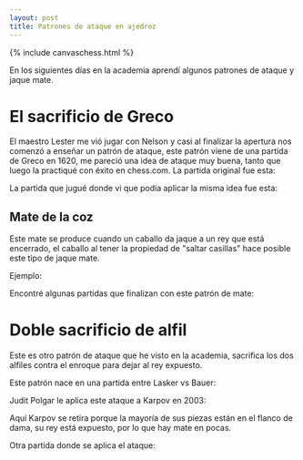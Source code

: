 ```yaml
---
layout: post
title: Patrones de ataque en ajedrez
---
```

{% include canvaschess.html %}

En los siguientes días en la academia aprendí algunos patrones de ataque y jaque mate.

# El sacrificio de Greco

El maestro Lester me vió jugar con Nelson y casi al finalizar la apertura nos comenzó a enseñar un patrón de ataque, este patrón viene de una partida de Greco en 1620, me pareció una idea de ataque muy buena, tanto que luego la practiqué con éxito en chess.com. La partida original fue esta:

<script>
    var viewer = new CHESS.PgnViewer({
        pgn_text: "%5BEvent%20%22Miscellaneous%20Game%22%5D%0A%5BSite%20%22%3F%22%5D%0A%5BDate%20%221620.%3F%3F.%3F%3F%22%5D%0A%5BEventDate%20%22%3F%22%5D%0A%5BRound%20%2225%22%5D%0A%5BResult%20%221-0%22%5D%0A%5BWhite%20%22Gioachino%20Greco%22%5D%0A%5BBlack%20%22NN%22%5D%0A%5BECO%20%22C01%22%5D%0A%5BWhiteElo%20%22%3F%22%5D%0A%5BBlackElo%20%22%3F%22%5D%0A%5BPlyCount%20%2223%22%5D%0A%0A1.e4%20e6%202.d4%20Nf6%203.Bd3%20Nc6%204.Nf3%20Be7%205.h4%20O-O%206.e5%20Nd5%207.Bxh7%2B%0AKxh7%208.Ng5%2B%20Bxg5%209.hxg5%2B%20Kg8%2010.Qh5%20f5%2011.g6%20Re8%2012.Qh8%23%201-0",
        piece_set: 'https://s3.amazonaws.com/canvas-chess/pieces/merida',
    });
</script>

La partida que jugué donde vi que podía aplicar la misma idea fue esta:

<script>
    var viewer = new CHESS.PgnViewer({
        pgn_text: "%5BEvent%20%22Live%20Chess%22%5D%0A%5BSite%20%22Chess.com%22%5D%0A%5BDate%20%222021.03.18%22%5D%0A%5BRound%20%22%3F%22%5D%0A%5BWhite%20%22deybismelendez%22%5D%0A%5BBlack%20%22akshaykumra%22%5D%0A%5BResult%20%221-0%22%5D%0A%5BECO%20%22B29%22%5D%0A%5BWhiteElo%20%22845%22%5D%0A%5BBlackElo%20%22852%22%5D%0A%5BTimeControl%20%22180%22%5D%0A%5BEndTime%20%227%3A40%3A54%20PDT%22%5D%0A%5BTermination%20%22deybismelendez%20won%20by%20checkmate%22%5D%0A%0A1.%20e4%20c5%202.%20Nf3%20Nf6%203.%20d4%20e6%204.%20Nc3%20Nc6%205.%20e5%20Nd5%206.%20h4%20Be7%207.%20Bd3%20O-O%208.%20Bxh7%2B%0AKxh7%209.%20Ng5%2B%20Bxg5%2010.%20hxg5%2B%20Kg8%2011.%20Qh5%20f6%2012.%20g6%20Nxc3%2013.%20Qh8%23%201-0",
        piece_set: 'https://s3.amazonaws.com/canvas-chess/pieces/merida',
    });
</script>

## Mate de la coz

Este mate se produce cuando un caballo da jaque a un rey que está encerrado, el caballo al tener la propiedad de "saltar casillas" hace posible este tipo de jaque mate.

Ejemplo:

<script>
    var viewer = new CHESS.PgnViewer({
        pgn_text: "%5BEvent%20%22%3F%22%5D%0A%5BSite%20%22%3F%22%5D%0A%5BDate%20%22%3F%3F%3F%3F.%3F%3F.%3F%3F%22%5D%0A%5BRound%20%22%3F%22%5D%0A%5BWhite%20%22%3F%22%5D%0A%5BBlack%20%22%3F%22%5D%0A%5BResult%20%221-0%22%5D%0A%5BSetUp%20%221%22%5D%0A%5BFEN%20%225rk1%2F6pp%2F8%2F6N1%2F8%2F2Q5%2F8%2F4K3%20w%20-%20-%200%201%22%5D%0A%0A1.%20Qc4%2B%20Kh8%20(1...%20Rf7%202.%20Qxf7%2B%20Kh8%203.%20Qf8%23)%202.%20Nf7%2B%20Kg8%20(2...%20Rxf7%203.%20Qc8%2B%20Rf8%0A4.%20Qxf8%23)%203.%20Nh6%2B%20Kh8%204.%20Qg8%2B%20Rxg8%205.%20Nf7%23%201-0",
        piece_set: 'https://s3.amazonaws.com/canvas-chess/pieces/merida',
    });
</script>

Encontré algunas partidas que finalizan con este patrón de mate:

<script>
    var viewer = new CHESS.PgnViewer({
        pgn_text: "%5BEvent%20%22Interpolis%2014th%22%5D%0A%5BSite%20%22Tilburg%20NED%22%5D%0A%5BDate%20%221990.09.24%22%5D%0A%5BEventDate%20%22%3F%22%5D%0A%5BRound%20%2214%22%5D%0A%5BResult%20%221-0%22%5D%0A%5BWhite%20%22Jan%20Timman%22%5D%0A%5BBlack%20%22Nigel%20Short%22%5D%0A%5BECO%20%22A93%22%5D%0A%5BWhiteElo%20%22%3F%22%5D%0A%5BBlackElo%20%22%3F%22%5D%0A%5BPlyCount%20%2259%22%5D%0A%0A1.d4%20e6%202.c4%20f5%203.g3%20Nf6%204.Bg2%20Be7%205.Nf3%20d5%206.O-O%20O-O%207.b3%20Bd7%0A8.Ba3%20Nc6%209.Qc1%20a5%2010.Bxe7%20Qxe7%2011.Nc3%20Be8%2012.Qe3%20dxc4%2013.bxc4%0ARd8%2014.Rfd1%20Ng4%2015.Qf4%20Bf7%2016.Rab1%20e5%2017.dxe5%20Rxd1%2B%2018.Rxd1%0AQc5%2019.Ng5%20Bxc4%2020.Nd5%20Nd8%2021.e6%20Bxd5%2022.Rxd5%20Qa3%2023.Rd7%20Nc6%0A24.Bxc6%20bxc6%2025.e7%20Re8%2026.Qc4%2B%20Kh8%2027.Nf7%2B%20Kg8%2028.Nh6%2B%20Kh8%0A29.Qg8%2B%20Rxg8%2030.Nf7%23%201-0",
        piece_set: 'https://s3.amazonaws.com/canvas-chess/pieces/merida',
    });
</script>

<script>
    var viewer = new CHESS.PgnViewer({
        pgn_text: "%5BEvent%20%22New%20York%22%5D%0A%5BSite%20%22New%20York%2C%20NY%20USA%22%5D%0A%5BDate%20%221946.%3F%3F.%3F%3F%22%5D%0A%5BEventDate%20%22%3F%22%5D%0A%5BRound%20%22%3F%22%5D%0A%5BResult%20%220-1%22%5D%0A%5BWhite%20%22Edward%20Lasker%22%5D%0A%5BBlack%20%22Israel%20Albert%20Horowitz%22%5D%0A%5BECO%20%22D04%22%5D%0A%5BWhiteElo%20%22%3F%22%5D%0A%5BBlackElo%20%22%3F%22%5D%0A%5BPlyCount%20%2228%22%5D%0A%0A1.d4%20Nf6%202.Nf3%20d5%203.e3%20c5%204.c4%20cxd4%205.Nxd4%20e5%206.Nf3%20Nc6%207.Nc3%0Ad4%208.exd4%20exd4%209.Nb5%20Bb4%2B%2010.Bd2%20O-O%2011.Bxb4%20Nxb4%2012.Nbxd4%20Qa5%0A13.Nd2%20Qe5%2B%2014.Ne2%20Nd3%23%200-1",
        piece_set: 'https://s3.amazonaws.com/canvas-chess/pieces/merida',
    });
</script>

<script>
    var viewer = new CHESS.PgnViewer({
        pgn_text: "%5BEvent%20%22Paris%22%5D%0A%5BSite%20%22Paris%20FRA%22%5D%0A%5BDate%20%221859.03.31%22%5D%0A%5BEventDate%20%22%3F%22%5D%0A%5BRound%20%22%3F%22%5D%0A%5BResult%20%221-0%22%5D%0A%5BWhite%20%22Paul%20Morphy%22%5D%0A%5BBlack%20%22Schrufer%22%5D%0A%5BECO%20%22C56%22%5D%0A%5BWhiteElo%20%22%3F%22%5D%0A%5BBlackElo%20%22%3F%22%5D%0A%5BPlyCount%20%2247%22%5D%0A%0A1.e4%20e5%202.Nf3%20Nc6%203.Bc4%20Nf6%204.d4%20exd4%205.O-O%20Nxe4%206.Re1%20d5%0A7.Bxd5%20Qxd5%208.Nc3%20Qh5%209.Nxe4%20Be6%2010.Neg5%20Bb4%2011.Rxe6%2B%20fxe6%0A12.Nxe6%20Qf7%2013.Nfg5%20Qe7%2014.Qe2%20Bd6%2015.Nxg7%2B%20Kd7%2016.Qg4%2B%20Kd8%0A17.Nf7%2B%20Qxf7%2018.Bg5%2B%20Be7%2019.Ne6%2B%20Kc8%2020.Nc5%2B%20Kb8%2021.Nd7%2B%20Kc8%0A22.Nb6%2B%20Kb8%2023.Qc8%2B%20Rxc8%2024.Nd7%23%201-0",
        piece_set: 'https://s3.amazonaws.com/canvas-chess/pieces/merida',
    });
</script>

# Doble sacrificio de alfil

Este es otro patrón de ataque que he visto en la academia, sacrifica los dos alfiles contra el enroque para dejar al rey expuesto.

Este patrón nace en una partida entre Lasker vs Bauer:

<script>
    var viewer = new CHESS.PgnViewer({
        pgn_text: "%5BEvent%20%22Amsterdam%22%5D%0A%5BSite%20%22Amsterdam%20NED%22%5D%0A%5BDate%20%221889.08.26%22%5D%0A%5BEventDate%20%221889.08.26%22%5D%0A%5BRound%20%221%22%5D%0A%5BResult%20%221-0%22%5D%0A%5BWhite%20%22Emanuel%20Lasker%22%5D%0A%5BBlack%20%22Johann%20Hermann%20Bauer%22%5D%0A%5BECO%20%22A03%22%5D%0A%5BWhiteElo%20%22%3F%22%5D%0A%5BBlackElo%20%22%3F%22%5D%0A%5BPlyCount%20%2275%22%5D%0A%0A1.f4%20d5%202.e3%20Nf6%203.b3%20e6%204.Bb2%20Be7%205.Bd3%20b6%206.Nc3%20Bb7%207.Nf3%0ANbd7%208.O-O%20O-O%209.Ne2%20c5%2010.Ng3%20Qc7%2011.Ne5%20Nxe5%2012.Bxe5%20Qc6%0A13.Qe2%20a6%2014.Nh5%20Nxh5%2015.Bxh7%2B%20Kxh7%2016.Qxh5%2B%20Kg8%2017.Bxg7%20Kxg7%0A18.Qg4%2B%20Kh7%2019.Rf3%20e5%2020.Rh3%2B%20Qh6%2021.Rxh6%2B%20Kxh6%2022.Qd7%20Bf6%0A23.Qxb7%20Kg7%2024.Rf1%20Rab8%2025.Qd7%20Rfd8%2026.Qg4%2B%20Kf8%2027.fxe5%20Bg7%0A28.e6%20Rb7%2029.Qg6%20f6%2030.Rxf6%2B%20Bxf6%2031.Qxf6%2B%20Ke8%2032.Qh8%2B%20Ke7%0A33.Qg7%2B%20Kxe6%2034.%20Qxb7%20Rd6%2035.%20Qxa6%20d4%2036.%20exd4%20cxd4%2037.%20h4%20d3%0A38.%20Qxd3%201-0%0A",
        piece_set: 'https://s3.amazonaws.com/canvas-chess/pieces/merida',
    });
</script>

Judit Polgar le aplica este ataque a Karpov en 2003:

<script>
    var viewer = new CHESS.PgnViewer({
        pgn_text: "%5BEvent%20%227th%20Essent%22%5D%0A%5BSite%20%22Hoogeveen%20NED%22%5D%0A%5BDate%20%222003.10.12%22%5D%0A%5BEventDate%20%222003.10.12%22%5D%0A%5BRound%20%221%22%5D%0A%5BResult%20%221-0%22%5D%0A%5BWhite%20%22Judit%20Polgar%22%5D%0A%5BBlack%20%22Anatoly%20Karpov%22%5D%0A%5BECO%20%22C42%22%5D%0A%5BWhiteElo%20%222722%22%5D%0A%5BBlackElo%20%222693%22%5D%0A%5BPlyCount%20%2251%22%5D%0A%0A1.%20e4%20e5%202.%20Nf3%20Nf6%203.%20Nxe5%20d6%204.%20Nf3%20Nxe4%205.%20d4%20d5%206.%20Bd3%20Be7%0A7.%20O-O%20Nc6%208.%20c4%20Nb4%209.%20Be2%20O-O%2010.%20a3%20Nc6%2011.%20cxd5%20Qxd5%0A12.%20Nc3%20Nxc3%2013.%20bxc3%20Qd6%2014.%20Rb1%20b6%2015.%20Re1%20Be6%2016.%20Bd3%20Rae8%0A17.%20Rb5%20Na5%2018.%20Rbe5%20Nc6%2019.%20R5e2%20Bd7%2020.%20d5%20Na5%2021.%20Ne5%20Bf6%0A22.%20Bf4%20Bxe5%2023.%20Bxe5%20Qxa3%2024.%20Re3%20Qc5%2025.%20Bxh7%2B%20Kxh7%2026.%20Qh5%2B%0A1-0%0A",
        piece_set: 'https://s3.amazonaws.com/canvas-chess/pieces/merida',
    });
</script>

Aquí Karpov se retira porque la mayoría de sus piezas están en el flanco de dama, su rey está expuesto, por lo que hay mate en pocas.

Otra partida donde se aplica el ataque:

<script>
    var viewer = new CHESS.PgnViewer({
        pgn_text: "%5BEvent%20%22St.%20Petersburg%22%5D%0A%5BSite%20%22St.%20Petersburg%20%20RUE%22%5D%0A%5BDate%20%221914.04.28%22%5D%0A%5BEventDate%20%221914.04.21%22%5D%0A%5BRound%20%225%22%5D%0A%5BResult%20%220-1%22%5D%0A%5BWhite%20%22Aron%20Nimzowitsch%22%5D%0A%5BBlack%20%22Siegbert%20Tarrasch%22%5D%0A%5BECO%20%22D30%22%5D%0A%5BWhiteElo%20%22%3F%22%5D%0A%5BBlackElo%20%22%3F%22%5D%0A%5BPlyCount%20%2264%22%5D%0A%0A1.%20d4%20%7B%20Notes%20by%20Raymond%20Keene.%20Here%20is%20a%20brilliant%20win%20by%0ATarrasch.%20%7D%20d5%202.%20Nf3%20c5%203.%20c4%20e6%204.%20e3%20Nf6%205.%20Bd3%20Nc6%206.%20O-O%0ABd6%207.%20b3%20O-O%208.%20Bb2%20b6%209.%20Nbd2%20Bb7%2010.%20Rc1%20Qe7%2011.%20cxd5%20%7B11%0AQe2!%3F%20%7D%2011...exd5%2012.%20Nh4%20g6%2013.%20Nhf3%20Rad8%2014.%20dxc5%20bxc5%0A15.%20Bb5%20Ne4%2016.%20Bxc6%20Bxc6%2017.%20Qc2%20Nxd2%2018.%20Nxd2%20%7B'The%20guardian%0Aof%20the%20king's%20field%20leaves%20his%20post%20for%20a%20moment%2C%20assuming%0Awrongly%20that%2019%20Qc3%20is%20a%20major%20threat'%20--%20Tartakower.%20If%2018%0AQxd2%20d4%2019%20exd4%20Bxf3%2020%20gxf3%20Qh4%20%7D%2018...d4%20%7B!%7D%2019.%20exd4%20%7B19%0ARfe1!%20%7D%20Bxh2%2B%2020.%20Kxh2%20Qh4%2B%2021.%20Kg1%20Bxg2%20%7B!%7D%2022.%20f3%20%7B22%20Kxg2%0AQg4%2B%2023%20Kh2%20Rd5-%2B%20%7D%2022...Rfe8%2023.%20Ne4%20Qh1%2B%2024.%20Kf2%20Bxf1%2025.%20d5%0A%7B25%20Rxf1%20Qh2%2B%20or%2025%20Nf6%2B%20Kf8%2026%20Nxe8%20Qg2%2B%20%7D%2025...f5%2026.%20Qc3%0AQg2%2B%2027.%20Ke3%20Rxe4%2B%2028.%20fxe4%20f4%2B%20%7B28...Qg3%2B!%20%7D%2029.%20Kxf4%20Rf8%2B%0A30.%20Ke5%20Qh2%2B%2031.%20Ke6%20Re8%2B%2032.%20Kd7%20Bb5%23%200-1%0A",
        piece_set: 'https://s3.amazonaws.com/canvas-chess/pieces/merida',
    });
</script>

